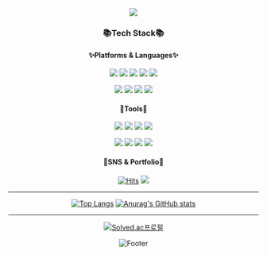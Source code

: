 <div align="center">
<img src="https://capsule-render.vercel.app/api?type=waving&color=auto&height=200&section=header&text=SangJunGithub!&fontSize=90" />

### 📚**Tech Stack**📚

#### ✨Platforms & Languages✨

<img src="https://img.shields.io/badge/java-007396?style=flat-square&logo=OpenJDK&logoColor=white"> <img src="https://img.shields.io/badge/Kotlin-0095D5?style=flat-square&logo=Kotlin&logoColor=white"/> <img src="https://img.shields.io/badge/HTML5-E34F26?style=flat-square&logo=html5&logoColor=white"/> <img src="https://img.shields.io/badge/CSS3-1572B6?style=flat-square&logo=css3&logoColor=white"/> <img src="https://img.shields.io/badge/JavaScript-F7DF1E?style=flat-square&logo=javascript&logoColor=black"/>

<img src="https://img.shields.io/badge/MySQL-4479A1?style=flat-square&logo=MySQL&logoColor=white"/> <img src="https://img.shields.io/badge/C-A8B9CC?style=flat-square&logo=C&logoColor=white"/> <img src="https://img.shields.io/badge/C++-00599C?style=flat-square&logo=C%2B%2B&logoColor=white"/> <img src="https://img.shields.io/badge/Swift-F05138?style=flat-square&logo=Swift&logoColor=white"/>  

#### 🔨Tools🔨

<img src="https://img.shields.io/badge/firebase-FFCA28?style=flat-square&logo=firebase&logoColor=white"> <img src="https://img.shields.io/badge/github-181717?style=flat-square&logo=github&logoColor=white"> <img src="https://img.shields.io/badge/Android Studio-3DDC84?style=flat-square&logo=Android Studio&logoColor=white"/> <img src="https://img.shields.io/badge/Adobe XD-FF61F6?style=flat-square&logo=Adobe XD&logoColor=white"/>

<img src="https://img.shields.io/badge/Adobe Photoshop-31A8FF?style=flat-square&logo=Adobe Photoshop&logoColor=white"/> <img     src="https://img.shields.io/badge/Xcode-147EFB?style=flat-square&logo=Xcode&logoColor=white"/> <img src="https://img.shields.io/badge/Visual Studio-5C2D91?style=flat-square&logo=Visual Studio&logoColor=white"/> <img src="https://img.shields.io/badge/Visual Studio Code-007ACC?style=flat-square&logo=Visual Studio Code&logoColor=white"/>

#### 🎨SNS & Portfolio🎨

[![Hits](https://hits.seeyoufarm.com/api/count/incr/badge.svg?url=https%3A%2F%2Fgithub.com%2FJoungSangJun%2FJoungSangJun&count_bg=%2379C83D&title_bg=%23555555&icon=github.svg&icon_color=%23E7E7E7&title=Github&edge_flat=false)](https://github.com/JoungSangJun/JoungSangJun)
<a href="https://velog.io/@gogumi4502" target="_blank"><img src="https://img.shields.io/badge/Velog-20c997?style=flat-square&logo=Vimeo&logoColor=white"/></a>

  
</div>

---
  
<div align="center">
  
[![Top Langs](https://github-readme-stats.vercel.app/api/top-langs/?username=JoungSangJun)](https://github.com/anuraghazra/github-readme-stats)
[![Anurag's GitHub stats](https://github-readme-stats.vercel.app/api?username=JoungSangJun)](https://github.com/anuraghazra/github-readme-stats)
  
</div>

---

<div align="center">

[![Solved.ac프로필](http://mazassumnida.wtf/api/v2/generate_badge?boj=gogumi4502)](https://solved.ac/gogumi4502)

  
  ![Footer](https://capsule-render.vercel.app/api?type=waving&color=auto&height=200&section=footer)

</div>
